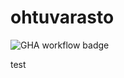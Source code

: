 # ohtuvarasto

![GHA workflow badge](https://github.com/skeltal2/ohtuvarasto/workflows/CI/badge.svg)

test